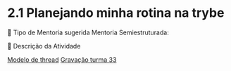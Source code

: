 # 2.1  Planejando minha rotina na trybe 

💭 Tipo de Mentoria sugerida
Mentoria Semiestruturada: 


📝 Descrição da Atividade



[Modelo de thread](https://trybecourse.slack.com/archives/C052YUJC5LJ/p1682373630394629)
[Gravação turma 33](https://drive.google.com/drive/folders/1dspNAbiZg2zJTk4Kt0nVutVpWqf2eaNL) 

